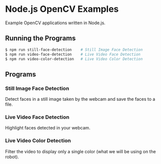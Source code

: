 # Node.js OpenCV Examples

Example OpenCV applications written in Node.js.

## Running the Programs

```bash
$ npm run still-face-detection    # Still Image Face Detection
$ npm run video-face-detection    # Live Video Face Detection
$ npm run video-color-detection   # Live Video Color Detection
```

## Programs

### Still Image Face Detection

Detect faces in a still image taken by the webcam and save the faces to a file.

### Live Video Face Detection

Highlight faces detected in your webcam.

### Live Video Color Detection

Filter the video to display only a single color (what we will be using on the robot).
